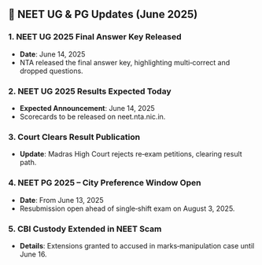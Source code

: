 ## 🏥 NEET UG & PG Updates (June 2025)

### 1. NEET UG 2025 Final Answer Key Released
- **Date**: June 14, 2025  
- NTA released the final answer key, highlighting multi‑correct and dropped questions.

### 2. NEET UG 2025 Results Expected Today
- **Expected Announcement**: June 14, 2025  
- Scorecards to be released on neet.nta.nic.in.

### 3. Court Clears Result Publication
- **Update**: Madras High Court rejects re‑exam petitions, clearing result path.

### 4. NEET PG 2025 – City Preference Window Open
- **Date**: From June 13, 2025  
- Resubmission open ahead of single‑shift exam on August 3, 2025.

### 5. CBI Custody Extended in NEET Scam
- **Details**: Extensions granted to accused in marks‑manipulation case until June 16.
